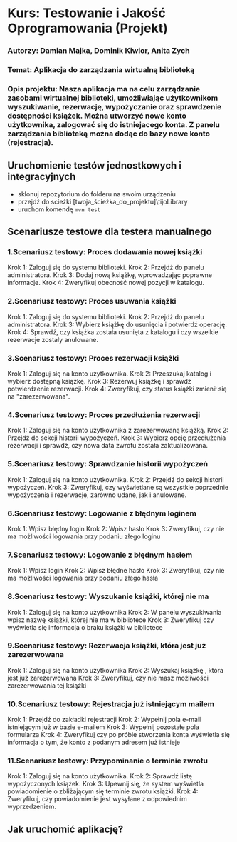 # Kurs: Testowanie i Jakość Oprogramowania (Projekt)

### Autorzy: Damian Majka, Dominik Kiwior, Anita Zych
### Temat: Aplikacja do zarządzania wirtualną biblioteką
### Opis projektu: Nasza aplikacja ma na celu zarządzanie zasobami wirtualnej biblioteki, umożliwiając użytkownikom wyszukiwanie, rezerwację, wypożyczanie oraz sprawdzenie dostępności książek. Można utworzyć nowe konto użytkownika, zalogować się do istniejacego konta. Z panelu zarządzania biblioteką można dodąc do bazy nowe konto (rejestracja).

## Uruchomienie testów jednostkowych i integracyjnych
- sklonuj repozytorium do folderu na swoim urządzeniu
- przejdź do scieżki [twoja_ścieżka_do_projektu]\tijoLibrary
- uruchom komendę `mvn test`

## Scenariusze testowe dla testera manualnego

### 1.Scenariusz testowy: Proces dodawania nowej książki 
Krok 1: Zaloguj się do systemu biblioteki. 
Krok 2: Przejdź do panelu administratora. 
Krok 3: Dodaj nową książkę, wprowadzając poprawne informacje. 
Krok 4: Zweryfikuj obecność nowej pozycji w katalogu. 

### 2.Scenariusz testowy: Proces usuwania książki 
Krok 1: Zaloguj się do systemu biblioteki. 
Krok 2: Przejdź do panelu administratora. 
Krok 3: Wybierz książkę do usunięcia i potwierdź operację. 
Krok 4: Sprawdź, czy książka została usunięta z katalogu i czy wszelkie rezerwacje zostały anulowane. 

### 3.Scenariusz testowy: Proces rezerwacji książki 
Krok 1: Zaloguj się na konto użytkownika. 
Krok 2: Przeszukaj katalog i wybierz dostępną książkę. 
Krok 3: Rezerwuj książkę i sprawdź potwierdzenie rezerwacji. 
Krok 4: Zweryfikuj, czy status książki zmienił się na "zarezerwowana". 

### 4.Scenariusz testowy: Proces przedłużenia rezerwacji 
Krok 1: Zaloguj się na konto użytkownika z zarezerwowaną książką. 
Krok 2: Przejdź do sekcji historii wypożyczeń. 
Krok 3: Wybierz opcję przedłużenia rezerwacji i sprawdź, czy nowa data zwrotu została zaktualizowana. 

### 5.Scenariusz testowy: Sprawdzanie historii wypożyczeń 
Krok 1: Zaloguj się na konto użytkownika. 
Krok 2: Przejdź do sekcji historii wypożyczeń. 
Krok 3: Zweryfikuj, czy wyświetlane są wszystkie poprzednie wypożyczenia i rezerwacje, zarówno udane, jak i anulowane. 

### 6.Scenariusz testowy: Logowanie z błędnym loginem 
Krok 1: Wpisz błędny login 
Krok 2: Wpisz hasło 
Krok 3: Zweryfikuj, czy nie ma możliwości logowania przy podaniu złego loginu 

### 7.Scenariusz testowy: Logowanie z błędnym hasłem 
Krok 1: Wpisz login 
Krok 2: Wpisz błędne hasło 
Krok 3: Zweryfikuj, czy nie ma możliwości logowania przy podaniu złego hasła 

### 8.Scenariusz testowy: Wyszukanie książki, której nie ma 
Krok 1: Zaloguj się na konto użytkownika 
Krok 2: W panelu wyszukiwania wpisz nazwę książki, której nie ma w bibliotece 
Krok 3: Zweryfikuj czy wyświetla się informacja o braku książki w bibliotece 

### 9.Scenariusz testowy: Rezerwacja książki, która jest już zarezerwowana 
Krok 1: Zaloguj się na konto użytkownika 
Krok 2: Wyszukaj książkę , która jest już zarezerwowana 
Krok 3: Zweryfikuj, czy nie masz możliwości zarezerwowania tej książki	 

### 10.Scenariusz testowy: Rejestracja już istniejącym mailem 
Krok 1: Przejdź do zakładki rejestracji 
Krok 2: Wypełnij pola e-mail istniejącym już w bazie e-mailem 
Krok 3: Wypełnij pozostałe pola formularza 
Krok 4: Zweryfikuj czy po próbie stworzenia konta wyświetla się informacja o tym, że konto z 	podanym adresem już istnieje	 

### 11.Scenariusz testowy: Przypominanie o terminie zwrotu
Krok 1: Zaloguj się na konto użytkownika.
Krok 2: Sprawdź listę wypożyczonych książek.
Krok 3: Upewnij się, że system wyświetla powiadomienie o zbliżającym się terminie zwrotu książki.
Krok 4: Zweryfikuj, czy powiadomienie jest wysyłane z odpowiednim wyprzedzeniem.
## Jak uruchomić aplikację?
